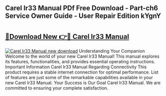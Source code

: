 ## Carel Ir33 Manual PDf Free Download - Part-ch6 Service Owner Guide - User Repair Edition kYgnY

# <h2><a href="http://bc29319.oget.top/?id=Carel+Ir33+Manual">🔗Download New 👉🔴 Carel Ir33 Manual</a></h2>

[![Carel Ir33 Manual new download](https://i.imgur.com/5g1atiW.png)](http://bc29319.oget.top/?id=Carel+Ir33+Manual)
Understanding Your Companion Welcome to the world of your new Carel Ir33 Manual! This manual explores its features, functionalities, and provides essential operating instructions. Important Information Carel Ir33 Manual Regarding Connectivity This product requires a stable internet connection for optimal performance. List of features are just some of the remarkable capabilities available in your new Carel Ir33 Manual. Your Success is Our Goal Carel Ir33 Manual. We are committed to ensuring your complete satisfaction.
